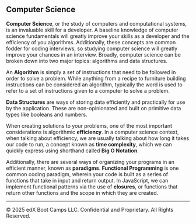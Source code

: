 ## Computer Science

**Computer Science**, or the study of computers and computational systems, is an invaluable skill for a developer. A baseline knowledge of computer science fundamentals will greatly improve your skills as a developer and the efficiency of you algorithms. Additionally, these concepts are common fodder for coding interviews, so studying computer science will greatly improve your chances in an interview. Broadly, computer science can be broken down into two major topics: algorithms and data structures.      

An **Algorithm** is simply a set of instructions that need to be followed in order to solve a problem. While anything from a recipe to furniture building instructions can be considered an algorithm, typically the word is used to refer to a set of instructions given to a computer to solve a problem. 

**Data Structures** are ways of storing data efficiently and practically for use by the application. These are non-opinionated and built on primitive data types like booleans and numbers. 

When creating solutions to your problems, one of the most important considerations is algorithmic **efficiency**. In a computer science context, when talking about efficiency, we are usually talking about how long it takes our code to run, a concept known as **time complexity**, which we can quickly express using shorthand called **Big O Notation**.

Additionally, there are several ways of organizing your programs in an efficient manner, known as **paradigms**. **Functional Programming** is one common coding paradigm, wherein your code is built as a series of functions that take in input and return output. In JavaScript, we can implement functional patterns via the use of **closures**, or functions that return other functions and the scope in which they are created. 

---

© 2025 edX Boot Camps LLC. Confidential and Proprietary. All Rights Reserved.
